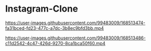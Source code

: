 # Instagram-Clone



https://user-images.githubusercontent.com/99483009/168513474-fa31bced-fd23-477c-a7dc-3b8ec9bfd3bb.mp4



https://user-images.githubusercontent.com/99483009/168513486-c11d2542-4c47-426d-9270-8ca1bca50f60.mp4


